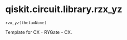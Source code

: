 # qiskit.circuit.library.rzx\_yz

<span id="undefined" />

`rzx_yz(theta=None)`

Template for CX - RYGate - CX.

